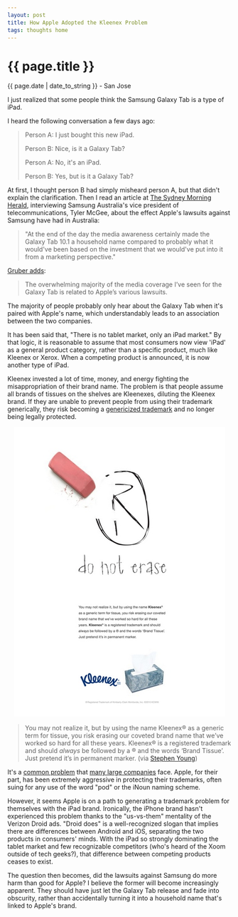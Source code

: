 ```yaml
---
layout: post
title: How Apple Adopted the Kleenex Problem
tags: thoughts home
---
```


{{ page.title }}
================

<p class="meta">{{ page.date | date_to_string }} - San Jose</p>

I just realized that some people think the Samsung Galaxy Tab is a type of iPad.

I heard the following conversation a few days ago:

> Person A: I just bought this new iPad.
>
> Person B: Nice, is it a Galaxy Tab?
>
> Person A: No, it's an iPad.
>
> Person B: Yes, but is it a Galaxy Tab?

At first, I thought person B had simply misheard person A, but that didn't explain the clarification. Then I read an article at [The Sydney Morning Herald](http://smh.com.au/digital-life/tablets/apple-made-galaxy-tab-a-household-name-samsung-20111214-1ou9r.html), interviewing Samsung Australia's vice president of telecommunications, Tyler McGee, about the effect Apple's lawsuits against Samsung have had in Australia:

> "At the end of the day the media awareness certainly made the Galaxy Tab 10.1 a household name compared to probably what it would've been based on the investment that we would've put into it from a marketing perspective."

[Gruber adds](http://daringfireball.net/linked/2011/12/14/household-name):

> The overwhelming majority of the media coverage I’ve seen for the Galaxy Tab is related to Apple’s various lawsuits.

The majority of people probably only hear about the Galaxy Tab when it's paired with Apple's name, which understandably leads to an association between the two companies.

It has been said that, "There is no tablet market, only an iPad market." By that logic, it is reasonable to assume that most consumers now view 'iPad' as a general product category, rather than a specific product, much like Kleenex or Xerox. When a competing product is announced, it is now another type of iPad.

Kleenex invested a lot of time, money, and energy fighting the misappropriation of their brand name. The problem is that people assume all brands of tissues on the shelves are Kleenexes, diluting the Kleenex brand. If they are unable to prevent people from using their trademark generically, they risk becoming a [genericized trademark](http://en.wikipedia.org/wiki/Genericized_trademark) and no longer being legally protected. 

<p align="center"><a href="/post_files/Kleenex_Do_Not_Erase_Ad.jpg"><img src="/post_files/Kleenex_Do_Not_Erase_Ad_Small.jpg" alt="Kleenex ad" /></a></p>

> You may not realize it, but by using the name Kleenex&reg; as a generic term for tissue, you risk erasing our coveted brand name that we’ve worked so hard for all these years. Kleenex&reg; is a registered trademark and should *always* be followed by a &reg; and the words ‘Brand Tissue’. Just pretend it’s in permanent marker. (via [Stephen Young](http://www.stephenyoungdfw.com/blog/kleenex-brand-tissue-has-a-different-type-of-branding-problem))

It's a [common problem](http://en.wikipedia.org/wiki/List_of_generic_and_genericized_trademarks) that [many large companies](http://blog.yellowdoggdesigns.com/branding-spotlight-when-a-brand-becomes-more-than-just-a-brand/) face. Apple, for their part, has been extremely aggressive in protecting their trademarks, often suing for any use of the word "pod" or the iNoun naming scheme.

However, it seems Apple is on a path to generating a trademark problem for themselves with the iPad brand. Ironically, the iPhone brand hasn't experienced this problem thanks to the "us-vs-them" mentality of the Verizon Droid ads. "Droid does" is a well-recognized slogan that implies there are differences between Android and iOS, separating the two products in consumers' minds. With the iPad so strongly dominating the tablet market and few recognizable competitors (who's heard of the Xoom outside of tech geeks?), that difference between competing products ceases to exist.

The question then becomes, did the lawsuits against Samsung do more harm than good for Apple? I believe the former will become increasingly apparent. They should have just let the Galaxy Tab release and fade into obscurity, rather than accidentally turning it into a household name that's linked to Apple's brand.